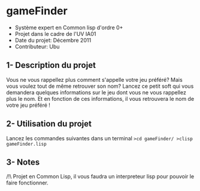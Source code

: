 
gameFinder
==========

*	Système expert en Common lisp d'ordre 0+
*	Projet dans le cadre de l'UV IA01
*	Date du projet: Décembre 2011
*	Contributeur: Ubu


1- Description du projet
------------------------
	
Vous ne vous rappellez plus comment s'appelle votre jeu préféré? Mais vous
voulez tout de même retrouver son nom? Lancez ce petit soft qui vous 
demandera quelques informations sur le jeu dont vous ne vous rappellez plus 
le nom. Et en fonction de ces informations, il vous retrouvera le nom de 
votre jeu préféré !

2- Utilisation du projet
------------------------

Lancez les commandes suivantes dans un terminal
	`>cd gameFinder/
	>clisp gameFinder.lisp`
		
3- Notes
--------
/!\ Projet en Common Lisp, il vous faudra un interpreteur lisp pour 
pouvoir le faire fonctionner.
